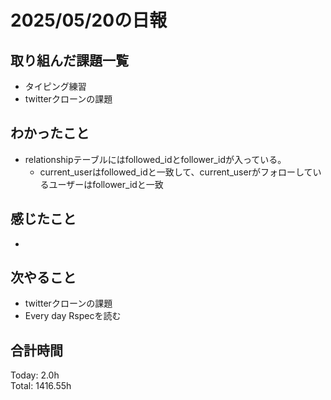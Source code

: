 # 2025/05/20の日報
## 取り組んだ課題一覧
* タイピング練習
* twitterクローンの課題
## わかったこと 
* relationshipテーブルにはfollowed_idとfollower_idが入っている。
  *  current_userはfollowed_idと一致して、current_userがフォローしているユーザーはfollower_idと一致 
## 感じたこと
* 
## 次やること
* twitterクローンの課題
* Every day Rspecを読む
##  合計時間 
Today: 2.0h<br>
Total: 1416.55h
